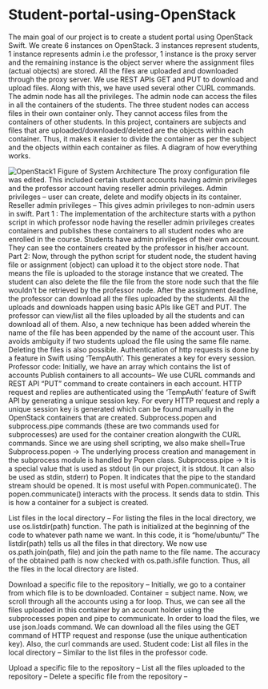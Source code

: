 # Student-portal-using-OpenStack

The main goal of our project is to create a student portal using OpenStack Swift. We create 6 instances  on OpenStack. 3 instances represent students, 1 instance represents admin i.e the professor, 1 instance is the proxy server and the remaining instance is the object server where the assignment files (actual objects) are stored. All the files are uploaded and downloaded through the proxy server. We use REST APIs GET and PUT to download and upload files. Along with this, we have used several other CURL commands. The admin node has all the privileges. The admin node can access the files in all the containers of the students. The three student nodes can access files in their own container only. They cannot access files from the containers of other students.
In this project, containers are subjects and files that are uploaded/downloaded/deleted are the objects within each container. Thus, it makes it easier to divide the container as per the subject and the objects within each container as files.
A diagram of how everything works.

![OpenStack1](https://user-images.githubusercontent.com/22990797/124118337-115f4200-da26-11eb-9cb8-f94148ba9f22.PNG)
Figure of System Architecture
The proxy configuration file was edited. This included certain student accounts having admin privileges and the professor account having reseller admin privileges.
Admin privileges – user can create, delete and modify objects in its container. 
Reseller admin privileges – This gives admin privileges to non-admin users in swift. 
Part 1 :
The implementation of the architecture starts with a python script in which professor node having the reseller admin privileges creates containers and publishes these containers to all student nodes who are enrolled in the course.
Students have admin privileges of their own account. They can see the containers created by the professor in his/her account.
Part 2:
Now, through the python script for student node, the student having file or assignment (object) can upload it to the object store node. That means the file is uploaded to the storage instance that we created. The student can also delete the file the file from the store node such that the file wouldn’t be retrieved by the professor node.
After the assignment deadline, the professor can download all the files uploaded by the students. 
All the uploads and downloads happen using basic APIs like GET and PUT. The professor can view/list all the files uploaded by all the students and can download all of them.
Also, a new technique has been added wherein the name of the file has been appended by the name of the account user. This avoids ambiguity if two students upload the file using the same file name.
Deleting the files is also possible. Authentication of http requests is done by a feature in Swift using ‘TempAuth’. This generates a key for every session.
Professor code:
Initially, we have an array which contains the list of accounts
Publish containers to all accounts–
We use CURL commands and REST API “PUT” command to create containers in each account. HTTP request and replies are authenticated using the ‘TempAuth’ feature of Swift API by generating a unique session key.
For every HTTP request and reply a unique session key is generated which can be found manually in the OpenStack containers that are created.
Subprocess.popen and subprocess.pipe commands (these are two commands used for subprocesses) are used for the container creation alongwith the CURL commands. Since we are using shell scripting, we also make shell=True
Subprocess.popen → The underlying process creation and management in the subprocess module is handled by Popen class.
Subprocess.pipe → It is a special value that is used as stdout (in our project, it is stdout. It can also be used as stdin, stderr) to Popen. It indicates that the pipe to the standard stream should be opened. It is most useful with Popen.communicate().
The popen.communicate() interacts with the process. It sends data to stdin.
This is how a container for a subject is created.

List files in the local directory –
For listing the files in the local directory, we use os.listdir(path) function. The path is initialized at the beginning of the code to whatever path name we want. In this code, it is “home/ubuntu/”
The listdir(path) tells us all the files in that directory.
We now use os.path.join(path, file) and join the path name to the file name. The accuracy of the obtained path is now checked with os.path.isfile function. Thus, all the files in the local directory are listed.

Download a specific file to the repository –
Initially, we go to a container from which file is to be downloaded. Container = subject name. Now, we scroll through all the accounts using a for loop. Thus, we can see all the files uploaded in this container by an account holder using the subprocesses popen and pipe to communicate. In order to load the files, we use json.loads command.
We can download all the files using the GET command of HTTP request and response (use the unique authentication key). Also, the curl commands are used.
Student code:
List all files in the local directory –
Similar to the list files in the professor code.

Upload a specific file to the repository –
List all the files uploaded to the repository –
Delete a specific file from the repository – 
